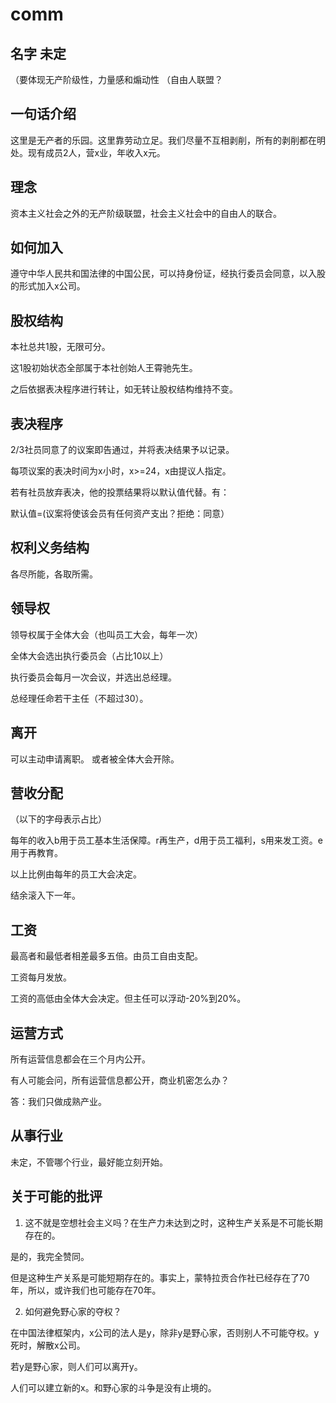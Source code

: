 # comm
## 名字 未定
（要体现无产阶级性，力量感和煽动性
（自由人联盟？

## 一句话介绍
这里是无产者的乐园。这里靠劳动立足。我们尽量不互相剥削，所有的剥削都在明处。现有成员2人，营x业，年收入x元。

## 理念
资本主义社会之外的无产阶级联盟，社会主义社会中的自由人的联合。

## 如何加入
遵守中华人民共和国法律的中国公民，可以持身份证，经执行委员会同意，以入股的形式加入x公司。

## 股权结构
本社总共1股，无限可分。

这1股初始状态全部属于本社创始人王霄驰先生。

之后依据表决程序进行转让，如无转让股权结构维持不变。

## 表决程序
2/3社员同意了的议案即告通过，并将表决结果予以记录。

每项议案的表决时间为x小时，x>=24，x由提议人指定。

若有社员放弃表决，他的投票结果将以默认值代替。有：

默认值=(议案将使该会员有任何资产支出？拒绝：同意）

## 权利义务结构
各尽所能，各取所需。

## 领导权
领导权属于全体大会（也叫员工大会，每年一次）

全体大会选出执行委员会（占比10以上）

执行委员会每月一次会议，并选出总经理。

总经理任命若干主任（不超过30）。

## 离开

可以主动申请离职。
或者被全体大会开除。

## 营收分配

（以下的字母表示占比）

每年的收入b用于员工基本生活保障。r再生产，d用于员工福利，s用来发工资。e用于再教育。

以上比例由每年的员工大会决定。

结余滚入下一年。

## 工资
最高者和最低者相差最多五倍。由员工自由支配。

工资每月发放。

工资的高低由全体大会决定。但主任可以浮动-20%到20%。

## 运营方式
所有运营信息都会在三个月内公开。

有人可能会问，所有运营信息都公开，商业机密怎么办？

答：我们只做成熟产业。

## 从事行业
未定，不管哪个行业，最好能立刻开始。

## 关于可能的批评

1. 这不就是空想社会主义吗？在生产力未达到之时，这种生产关系是不可能长期存在的。

是的，我完全赞同。

但是这种生产关系是可能短期存在的。事实上，蒙特拉贡合作社已经存在了70年，所以，或许我们也可能存在70年。

2. 如何避免野心家的夺权？

在中国法律框架内，x公司的法人是y，除非y是野心家，否则别人不可能夺权。y死时，解散x公司。

若y是野心家，则人们可以离开y。

人们可以建立新的x。和野心家的斗争是没有止境的。

